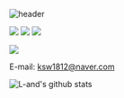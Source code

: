 ![header](https://capsule-render.vercel.app/api?type=waving&color=a5ea89&height=300&section=header&text=Land's%20Github&fontSize=90&fontColor=ffff)

<img src="https://img.shields.io/badge/Python-3766AB?style=flat-square&logo=Python&logoColor=white"/></a>
<img src="https://img.shields.io/badge/Java-3766AB?style=flat-square&logo=Java&logoColor=white"/></a>
<img src="https://img.shields.io/badge/C-3766AB?style=flat-square&logo=C&logoColor=white"/></a>

<img src="https://img.shields.io/badge/Unity-3766AB?style=flat-square&logo=Unity&logoColor=white"/></a>

E-mail: ksw1812@naver.com
<!--
 [![Solved.ac Profile](http://mazassumnida.wtf/api/v2/generate_badge?boj=ksw1812)](https://solved.ac/ksw1812/)
-->
![L-and's github stats](https://github-readme-stats.vercel.app/api?username=L-and&show_icons=true)
